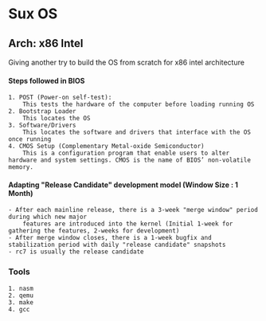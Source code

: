 # Sux OS
## Arch: x86 Intel

Giving another try to build the OS from scratch for x86 intel architecture

#### Steps followed in BIOS

	1. POST (Power-on self-test):
		This tests the hardware of the computer before loading running OS
	2. Bootstrap Loader
		This locates the OS
	3. Software/Drivers
		This locates the software and drivers that interface with the OS once running
	4. CMOS Setup (Complementary Metal-oxide Semiconductor)
		This is a configuration program that enable users to alter hardware and system settings. CMOS is the name of BIOS’ non-volatile memory.


#### Adapting "Release Candidate" development model (Window Size : 1 Month)
	- After each mainline release, there is a 3-week "merge window" period during which new major
		features are introduced into the kernel (Initial 1-week for gathering the features, 2-weeks for development)
	- After merge window closes, there is a 1-week bugfix and stabilization period with daily "release candidate" snapshots
	- rc7 is usually the release candidate

### Tools

	1. nasm
	2. qemu
	3. make
	4. gcc
